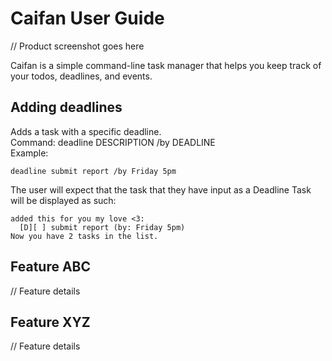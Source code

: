 # Caifan User Guide

// Product screenshot goes here

Caifan is a simple command-line task manager that helps you keep track of your todos, deadlines, and events.

## Adding deadlines

Adds a task with a specific deadline.  
Command: deadline DESCRIPTION /by DEADLINE  
Example: 
```
deadline submit report /by Friday 5pm
```
The user will expect that the task that they have input as a Deadline Task will be displayed as such:
```
added this for you my love <3:
  [D][ ] submit report (by: Friday 5pm)
Now you have 2 tasks in the list.
```

## Feature ABC

// Feature details


## Feature XYZ

// Feature details